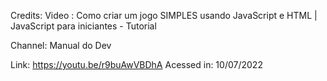 Credits: 
Video : Como criar um jogo SIMPLES usando JavaScript e HTML | JavaScript para iniciantes - Tutorial

Channel: Manual do Dev

Link: https://youtu.be/r9buAwVBDhA
Acessed in: 10/07/2022
